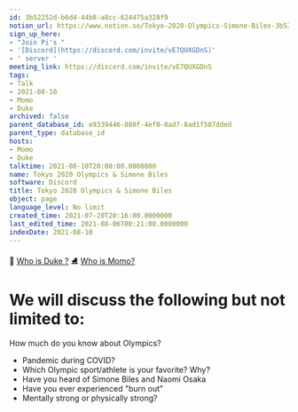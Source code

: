 ```yaml
---
id: 3b52252d-b6d4-44b8-a8cc-624475a328f9
notion_url: https://www.notion.so/Tokyo-2020-Olympics-Simone-Biles-3b52252db6d444b8a8cc624475a328f9
sign_up_here:
- "Join Pi's "
- '[Discord](https://discord.com/invite/vE7QUXGDnS)'
- ' server '
meeting_link: https://discord.com/invite/vE7QUXGDnS
tags:
- Talk
- 2021-08-10
- Momo
- Duke
archived: false
parent_database_id: e9339446-880f-4ef0-8ad7-8ad1f507dded
parent_type: database_id
hosts:
- Momo
- Duke
talktime: 2021-08-10T20:00:00.0000000
name: Tokyo 2020 Olympics & Simone Biles
software: Discord
title: Tokyo 2020 Olympics & Simone Biles
object: page
language_level: No limit
created_time: 2021-07-20T20:16:00.0000000
last_edited_time: 2021-08-06T00:21:00.0000000
indexDate: 2021-08-10
---
```



👑   [Who is Duke ?](/e0958ccc596f4efea798c99507f0f16e) 
⛸️  [Who is Momo?](/23f0f26c7f1547c0b08477c0c6f1f461) 

# We will discuss the following but not limited to:
How much do you know about Olympics?
   - Pandemic during COVID?
   - Which Olympic sport/athlete is your favorite? Why?
   - Have you heard of Simone Biles and Naomi Osaka
   - Have you ever experienced "burn out"
   - Mentally strong or physically strong?




